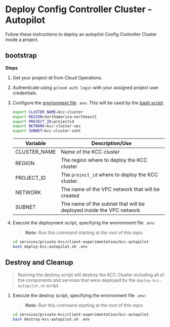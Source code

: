 # Deploy Config Controller Cluster - Autopilot

Follow these instructions to deploy an autopilot Config Controller Cluster inside a project.

## bootstrap

**Steps**

1. Get your project-id from Cloud Operations.

1. Authenticate using `gcloud auth login` with your assigned project user credentials.

1. Configure the [environment file](.env) `.env`. This will be used by the [bash script](deploy-kcc-autopilot.sh).

    ```sh
    export CLUSTER_NAME=kcc-cluster
    export REGION=northamerica-northeast1
    export PROJECT_ID=projectid
    export NETWORK=kcc-cluster-vpc
    export SUBNET=kcc-cluster-snet
    ```

    |Variable|Description/Use|
    |--------|---------------|
    | CLUSTER_NAME   | Name of the KCC cluster  |
    | REGION | The region where to deploy the KCC cluster |
    | PROJECT_ID | The `project_id` where to deploy the KCC cluster.   |
    | NETWORK  | The name of the VPC network that will be created  |
    | SUBNET | The name of the subnet that will be deployed inside the VPC network |

1. Execute the deployment script, specifying the environment file `.env`:

    > **Note:** Run this command starting at the root of this repo:

    ```sh
    cd services/private-kcc/client-experimentation/kcc-autopilot
    bash deploy-kcc-autopilot.sh .env
    ```

## Destroy and Cleanup

> Running the destroy script will destroy the KCC Cluster including all of the components and services that were deployed by the `deploy-kcc-autopilot.sh` script.

1. Execute the destroy script, specifying the environment file `.env`:

    > **Note:** Run this command starting at the root of this repo:

    ```sh
    cd services/private-kcc/client-experimentation/kcc-autopilot
    bash destroy-kcc-autopilot.sh .env
    ```
